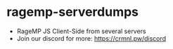 # ragemp-serverdumps
- RageMP JS Client-Side from several servers
- Join our discord for more: https://crmnl.pw/discord

